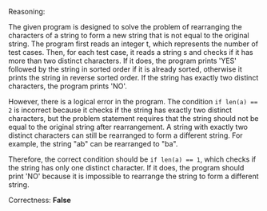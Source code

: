 Reasoning:

The given program is designed to solve the problem of rearranging the characters of a string to form a new string that is not equal to the original string. The program first reads an integer t, which represents the number of test cases. Then, for each test case, it reads a string s and checks if it has more than two distinct characters. If it does, the program prints 'YES' followed by the string in sorted order if it is already sorted, otherwise it prints the string in reverse sorted order. If the string has exactly two distinct characters, the program prints 'NO'.

However, there is a logical error in the program. The condition `if len(a) == 2` is incorrect because it checks if the string has exactly two distinct characters, but the problem statement requires that the string should not be equal to the original string after rearrangement. A string with exactly two distinct characters can still be rearranged to form a different string. For example, the string "ab" can be rearranged to "ba".

Therefore, the correct condition should be `if len(a) == 1`, which checks if the string has only one distinct character. If it does, the program should print 'NO' because it is impossible to rearrange the string to form a different string.

Correctness: **False**